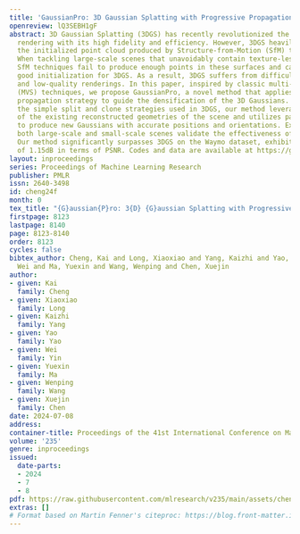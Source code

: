 ```yaml
---
title: 'GaussianPro: 3D Gaussian Splatting with Progressive Propagation'
openreview: lQ3SEBH1gF
abstract: 3D Gaussian Splatting (3DGS) has recently revolutionized the field of neural
  rendering with its high fidelity and efficiency. However, 3DGS heavily depends on
  the initialized point cloud produced by Structure-from-Motion (SfM) techniques.
  When tackling large-scale scenes that unavoidably contain texture-less surfaces,
  SfM techniques fail to produce enough points in these surfaces and cannot provide
  good initialization for 3DGS. As a result, 3DGS suffers from difficult optimization
  and low-quality renderings. In this paper, inspired by classic multi-view stereo
  (MVS) techniques, we propose GaussianPro, a novel method that applies a progressive
  propagation strategy to guide the densification of the 3D Gaussians. Compared to
  the simple split and clone strategies used in 3DGS, our method leverages the priors
  of the existing reconstructed geometries of the scene and utilizes patch matching
  to produce new Gaussians with accurate positions and orientations. Experiments on
  both large-scale and small-scale scenes validate the effectiveness of our method.
  Our method significantly surpasses 3DGS on the Waymo dataset, exhibiting an improvement
  of 1.15dB in terms of PSNR. Codes and data are available at https://github.com/kcheng1021/GaussianPro.
layout: inproceedings
series: Proceedings of Machine Learning Research
publisher: PMLR
issn: 2640-3498
id: cheng24f
month: 0
tex_title: "{G}aussian{P}ro: 3{D} {G}aussian Splatting with Progressive Propagation"
firstpage: 8123
lastpage: 8140
page: 8123-8140
order: 8123
cycles: false
bibtex_author: Cheng, Kai and Long, Xiaoxiao and Yang, Kaizhi and Yao, Yao and Yin,
  Wei and Ma, Yuexin and Wang, Wenping and Chen, Xuejin
author:
- given: Kai
  family: Cheng
- given: Xiaoxiao
  family: Long
- given: Kaizhi
  family: Yang
- given: Yao
  family: Yao
- given: Wei
  family: Yin
- given: Yuexin
  family: Ma
- given: Wenping
  family: Wang
- given: Xuejin
  family: Chen
date: 2024-07-08
address:
container-title: Proceedings of the 41st International Conference on Machine Learning
volume: '235'
genre: inproceedings
issued:
  date-parts:
  - 2024
  - 7
  - 8
pdf: https://raw.githubusercontent.com/mlresearch/v235/main/assets/cheng24f/cheng24f.pdf
extras: []
# Format based on Martin Fenner's citeproc: https://blog.front-matter.io/posts/citeproc-yaml-for-bibliographies/
---
```

